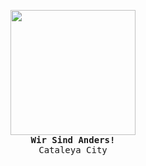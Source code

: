 <p align="center">
  <img src="https://i.giphy.com/D6aoDE0OSYiYojubBW.webp" height="200"><br>
  <samp><b>Wir Sind Anders!</b></samp><br>
  <samp>Cataleya City</samp>
</p>
